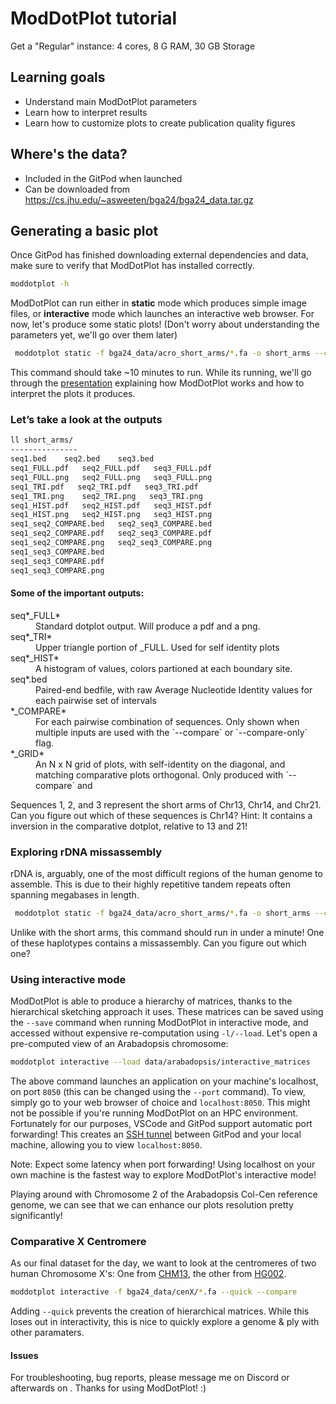 # ModDotPlot tutorial

Get a "Regular" instance: 4 cores, 8 G RAM, 30 GB Storage

## Learning goals

 - Understand main ModDotPlot parameters
 - Learn how to interpret results
 - Learn how to customize plots to create publication quality figures

 ## Where's the data?

 - Included in the GitPod when launched
 - Can be downloaded from https://cs.jhu.edu/~asweeten/bga24/bga24_data.tar.gz 

## Generating a basic plot

Once GitPod has finished downloading external dependencies and data, make sure to verify that ModDotPlot has installed correctly.
```bash
moddotplot -h
```
ModDotPlot can run either in **static** mode which produces simple image files, or **interactive** mode which launches an interactive web browser. For now, let's produce some static plots! (Don't worry about understanding the parameters yet, we'll go over them later)
```bash
 moddotplot static -f bga24_data/acro_short_arms/*.fa -o short_arms --compare --grid
```

 This command should take ~10 minutes to run. While its running, we'll go through the [presentation](moddotplot.pdf) explaining how ModDotPlot works and how to interpret the plots it produces.

### Let’s take a look at the outputs
```bash
ll short_arms/
---------------
seq1.bed    seq2.bed    seq3.bed
seq1_FULL.pdf   seq2_FULL.pdf   seq3_FULL.pdf
seq1_FULL.png   seq2_FULL.png   seq3_FULL.png
seq1_TRI.pdf   seq2_TRI.pdf   seq3_TRI.pdf
seq1_TRI.png    seq2_TRI.png   seq3_TRI.png
seq1_HIST.pdf   seq2_HIST.pdf   seq3_HIST.pdf
seq1_HIST.png   seq2_HIST.png   seq3_HIST.png
seq1_seq2_COMPARE.bed   seq2_seq3_COMPARE.bed
seq1_seq2_COMPARE.pdf   seq2_seq3_COMPARE.pdf
seq1_seq2_COMPARE.png   seq2_seq3_COMPARE.png
seq1_seq3_COMPARE.bed
seq1_seq3_COMPARE.pdf
seq1_seq3_COMPARE.png
```
#### Some of the important outputs:
<dl>
<dt>seq*_FULL*</dt>
<dd>Standard dotplot output. Will produce a pdf and a png.</dd>
<dt>seq*_TRI*</dt>
<dd>Upper triangle portion of _FULL. Used for self identity plots</dd>
<dt>seq*_HIST*</dt>
<dd>A histogram of values, colors partioned at each boundary site.</dd>
<dt>seq*.bed</dt>
<dd>Paired-end bedfile, with raw Average Nucleotide Identity values for each pairwise set of intervals </dd>
<dt>*_COMPARE*</dt>
<dd>For each pairwise combination of sequences. Only shown when multiple inputs are used with the `--compare` or `--compare-only` flag.</dd>
<dt>*_GRID*</dt>
<dd>An N x N grid of plots, with self-identity on the diagonal, and matching comparative plots orthogonal. Only produced with `--compare` and </dd>
</dl>

Sequences 1, 2, and 3 represent the short arms of Chr13, Chr14, and Chr21. Can you figure out which of these sequences is Chr14? Hint: It contains a inversion in the comparative dotplot, relative to 13 and 21!

### Exploring rDNA missassembly

rDNA is, arguably, one of the most difficult regions of the human genome to assemble. This is due to their highly repetitive tandem repeats often spanning megabases in length.

```bash
 moddotplot static -f bga24_data/acro_short_arms/*.fa -o short_arms --compare --grid
```

Unlike with the short arms, this command should run in under a minute! One of these haplotypes contains a missassembly. Can you figure out which one?

### Using interactive mode

ModDotPlot is able to produce a hierarchy of matrices, thanks to the hierarchical sketching approach it uses. These matrices can be saved using the `--save` command when running ModDotPlot in interactive mode, and accessed without expensive re-computation using `-l/--load`. Let's open a pre-computed view of an Arabadopsis chromosome:
```bash
moddotplot interactive --load data/arabadopsis/interactive_matrices
```
The above command launches an application on your machine's localhost, on port `8050` (this can be changed using the `--port` command). To view, simply go to your web browser of choice and `localhost:8050`. This might not be possible if you're running ModDotPlot on an HPC environment. Fortunately for our purposes, VSCode and GitPod support automatic port forwarding! This creates an [SSH tunnel](https://en.wikipedia.org/wiki/Tunneling_protocol#Secure_Shell_tunneling) between GitPod and your local machine, allowing you to view `localhost:8050`.

Note: Expect some latency when port forwarding! Using localhost on your own machine is the fastest way to explore ModDotPlot's interactive mode!

Playing around with Chromosome 2 of the Arabadopsis Col-Cen reference genome, we can see that we can enhance our plots resolution pretty significantly!

### Comparative X Centromere

As our final dataset for the day, we want to look at the centromeres of two human Chromosome X's: One from [CHM13](https://github.com/marbl/CHM13), the other from [HG002](https://github.com/marbl/HG002). 

```bash
moddotplot interactive -f bga24_data/cenX/*.fa --quick --compare
```

Adding `--quick` prevents the creation of hierarchical matrices. While this loses out in interactivity, this is nice to quickly explore a genome & ply with other paramaters.

#### Issues

For troubleshooting, bug reports, please message me on Discord or afterwards on . Thanks for using ModDotPlot! :)